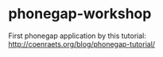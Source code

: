 # phonegap-workshop 
First phonegap application by this tutorial: http://coenraets.org/blog/phonegap-tutorial/
